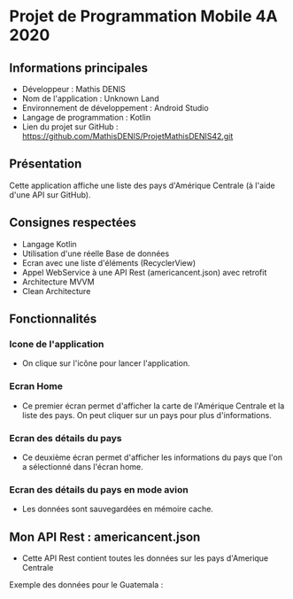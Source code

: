 # Projet de Programmation Mobile 4A 2020

## Informations principales 
- Développeur : Mathis DENIS
- Nom de l'application : Unknown Land
- Environnement de développement : Android Studio 
- Langage de programmation : Kotlin
- Lien du projet sur GitHub : https://github.com/MathisDENIS/ProjetMathisDENIS42.git
## Présentation 
Cette application affiche une liste des pays d'Amérique Centrale (à l'aide d'une API sur GitHub).
## Consignes respectées
- Langage Kotlin
- Utilisation d'une réelle Base de données
- Ecran avec une liste d'éléments (RecyclerView)
- Appel WebService à une API Rest (americancent.json) avec retrofit
- Architecture MVVM
- Clean Architecture
## Fonctionnalités
### Icone de l'application
- On clique sur l'icône pour lancer l'application.



### Ecran Home
- Ce premier écran permet d'afficher la carte de l'Amérique Centrale et la liste des pays. On peut cliquer sur un pays pour plus d'informations.





### Ecran des détails du pays
- Ce deuxième écran permet d'afficher les informations du pays que l'on a sélectionné dans l'écran home.



### Ecran des détails du pays en mode avion 
- Les données sont sauvegardées en mémoire cache.




## Mon API Rest : americancent.json
- Cette API Rest contient toutes les données sur les pays d'Amerique Centrale

Exemple des données pour le Guatemala :

